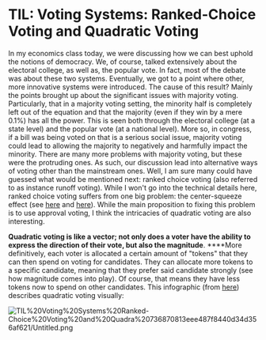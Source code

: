 # TIL: Voting Systems: Ranked-Choice Voting and Quadratic Voting

In my economics class today, we were discussing how we can best uphold the notions of democracy. We, of course, talked extensively about the electoral college, as well as, the popular vote. In fact, most of the debate was about these two systems. Eventually, we got to a point where other, more innovative systems were introduced. The cause of this result? Mainly the points brought up about the significant issues with majority voting. Particularly, that in a majority voting setting, the minority half is completely left out of the equation and that the majority (even if they win by a mere 0.1%) has all the power. This is seen both through the electoral college (at a state level) and the popular vote (at a national level). More so, in congress, if a bill was being voted on that is a serious social issue, majority voting could lead to allowing the majority to negatively and harmfully impact the minority. There are many more problems with majority voting, but these were the protruding ones. As such, our discussion lead into alternative ways of voting other than the mainstream ones. Well, I am sure many could have guessed what would be mentioned next: ranked choice voting (also referred to as instance runoff voting). While I won't go into the technical details here, ranked choice voting suffers from one big problem: the center-squeeze effect (see [here](https://electionscience.org/library/the-center-squeeze-effect/) and [here](https://electowiki.org/wiki/Center_squeeze)). While the main proposition to fixing this problem is to use approval voting, I think the intricacies of quadratic voting are also interesting. 

**Quadratic voting is like a vector; not only does a voter have the ability to express the direction of their vote, but also the magnitude**. ****More definitively, each voter is allocated a certain amount of "tokens" that they can then spend on voting for candidates. They can allocate more tokens to a specific candidate, meaning that they prefer said candidate strongly (see how magnitude comes into play). Of course, that means they have less tokens now to spend on other candidates. This infographic (from [here](https://medium.com/eximchain/what-makes-quadratic-voting-an-effective-democratic-voting-mechanism-d7a555de8f6b)) describes quadratic voting visually: 

![TIL%20Voting%20Systems%20Ranked-Choice%20Voting%20and%20Quadra%20736870813eee487f8440d34d356af621/Untitled.png](TIL%20Voting%20Systems%20Ranked-Choice%20Voting%20and%20Quadra%20736870813eee487f8440d34d356af621/Untitled.png)
